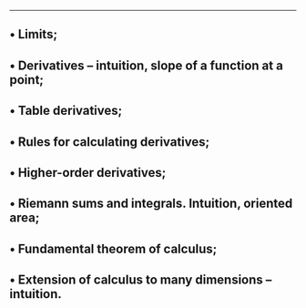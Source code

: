 ----------------------------------------------------------
• Limits;
------------------------------------------------------------
• Derivatives – intuition, slope of a function at a point;
-------------------------------------------------------------
• Table derivatives;
-------------------------------------------------------------
• Rules for calculating derivatives;
------------------------------------------------------------------
• Higher-order derivatives;
----------------------------------------------------------------
• Riemann sums and integrals. Intuition, oriented area;
----------------------------------------------------------------
• Fundamental theorem of calculus;
----------------------------------------------------------------
• Extension of calculus to many dimensions – intuition.
----------------------------------------------------------------
